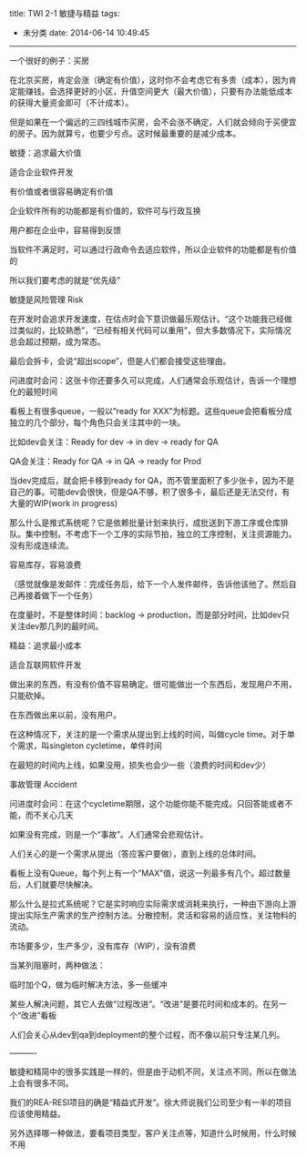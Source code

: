 title: TWI 2-1 敏捷与精益
tags:
  - 未分类
date: 2014-06-14 10:49:45
---

一个很好的例子：买房

在北京买房，肯定会涨（确定有价值），这时你不会考虑它有多贵（成本），因为肯定能赚钱。会选择更好的小区，升值空间更大（最大价值），只要有办法能低成本的获得大量资金即可（不计成本）。

但是如果在一个偏远的三四线城市买房，会不会涨不确定，人们就会倾向于买便宜的房子。因为就算亏，也要少亏点。这时候最重要的是减少成本。

敏捷：追求最大价值

适合企业软件开发

有价值或者很容易确定有价值

企业软件所有的功能都是有价值的，软件可与行政互换

用户都在企业中，容易得到反馈

当软件不满足时，可以通过行政命令去适应软件，所以企业软件的功能都是有价值的

所以我们要考虑的就是“优先级”

敏捷是风险管理 Risk

在开发时会追求开发速度，在估点时会下意识做最乐观估计。“这个功能我已经做过类似的，比较熟悉”，“已经有相关代码可以重用”，但大多数情况下，实际情况总会超过预期，成为常态。

最后会拆卡，会说“超出scope”，但是人们都会接受这些理由。

问进度时会问：这张卡你还要多久可以完成，人们通常会乐观估计，告诉一个理想化的最短时间

看板上有很多queue，一般以&#8221;ready for XXX&#8221;为标题。这些queue会把看板分成独立的几个部分，每个角色只会关注其中的一块。

比如dev会关注：Ready for dev -> in dev -> ready for QA

QA会关注：Ready for QA -> in QA -> ready for Prod

当dev完成后，就会把卡移到ready for QA，而不管里面积了多少张卡，因为不是自己的事。可能dev会很快，但是QA不够，积了很多卡，最后还是无法交付，有大量的WIP(work in progress)

那么什么是推式系统呢？它是依赖批量计划来执行，成批送到下游工序或仓库排队。集中控制，不考虑下一个工序的实际节拍，独立的工序控制，关注资源能力。没有形成连续流。

容易库存，容易浪费

（感觉就像是发邮件：完成任务后，给下一个人发件邮件，告诉他该他了。然后自己再接着做下一个任务）

在度量时，不是整体时间：backlog -> production，而是部分时间，比如dev只关注dev那几列的最时间。

精益：追求最小成本

适合互联网软件开发

做出来的东西，有没有价值不容易确定。很可能做出一个东西后，发现用户不用，只能砍掉。

在东西做出来以前，没有用户。

在这种情况下，关注的是一个需求从提出到上线的时间，叫做cycle time。对于单个需求，叫singleton cycletime，单件时间

在最短的时间内上线，如果没用，损失也会少一些（浪费的时间和dev少）

事故管理 Accident

问进度时会问：在这个cycletime期限，这个功能你能不能完成。只回答能或者不能，而不关心几天

如果没有完成，则是一个“事故”。人们通常会悲观估计。

人们关心的是一个需求从提出（答应客户要做），直到上线的总体时间。

看板上没有Queue，每个列上有一个&#8221;MAX&#8221;值，说这一列最多有几个。超过数量后，人们就要尽快解决。

那么什么是拉式系统呢？它是实时响应实际需求或消耗来执行，一种由下游向上游提出实际生产需求的生产控制方法。分散控制，灵活和容易的适应性，关注物料的流动。

市场要多少，生产多少，没有库存（WIP），没有浪费

当某列阻塞时，两种做法：

临时加个Q，做为临时解决方法，多一些缓冲

某些人解决问题，其它人去做“过程改进”。“改进”是要花时间和成本的。在另一个“改进”看板

人们会关心从dev到qa到deployment的整个过程，而不像以前只专注某几列。

&#8212;&#8212;&#8212;-

敏捷和精简中的很多实践是一样的，但是由于动机不同，关注点不同，所以在做法上会有很多不同。

我们的REA-RESI项目的确是“精益式开发”。徐大师说我们公司至少有一半的项目应该使用精益。

另外选择哪一种做法，要看项目类型，客户关注点等，知道什么时候用，什么时候不用